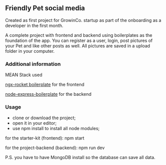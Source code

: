 ## Friendly Pet social media

Created as first project for GrowinCo. startup as part of the onboarding as a developer in the first month.

A complete project with frontend and backend using boilerplates as the foundation of the app.
You can register as a user, login, post pictures of your Pet and like other posts as well. All pictures are saved in a upload folder in your computer.

### Additional information
MEAN Stack used

[ngx-rocket boilerplate](https://github.com/ngx-rocket/starter-kit) for the frontend

[node-express-boilerplate](https://github.com/hagopj13/node-express-boilerplate) for the backend

### Usage
- clone or download the project;
- open it in your editor;
- use npm install to install all node modules;


for the starter-kit (frontend):
npm start

for the project-backend (backend):
npm run dev

P.S. you have to have MongoDB install so the database can save all data.
